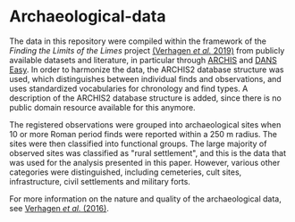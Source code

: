 # Archaeological-data

The data in this repository were compiled within the framework of the *Finding the Limits of the Limes* project [(Verhagen *et al.* 2019)](https://link.springer.com/book/10.1007/978-3-030-04576-0) from publicly available datasets and literature, in particular through [ARCHIS](https://archis.cultureelerfgoed.nl) and [DANS Easy](https://easy.dans.knaw.nl). In order to harmonize the data, the ARCHIS2 database structure was used, which distinguishes between individual finds and observations, and uses standardized vocabularies for chronology and find types. A description of the ARCHIS2 database structure is added, since there is no public domain resource available for this anymore.

The registered observations were grouped into archaeological sites when 10 or more Roman period finds were reported within a 250 m radius. The sites were then classified into functional groups. The large majority of observed sites was classified as "rural settlement", and this is the data that was used for the analysis presented in this paper. However, various other categories were distinguished, including cemeteries, cult sites, infrastructure, civil settlements and military forts.

For more information on the nature and quality of the archaeological data, see [Verhagen *et al.* (2016)](https://doi.org/10.1016/j.jasrep.2016.10.006).
